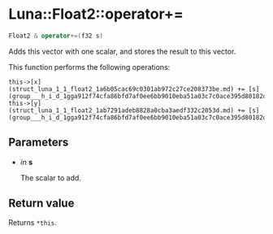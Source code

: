 # Luna::Float2::operator+=

```c++
Float2 & operator+=(f32 s)
```

Adds this vector with one scalar, and stores the result to this vector. 

This function performs the following operations: 
```
this->[x](struct_luna_1_1_float2_1a6b05cac69c0301ab972c27ce208373be.md) += [s](group___h_i_d_1gga912f74cfa86bfd7af0ee6bb9010eba51a03c7c0ace395d80182db07ae2c30f034.md);
this->[y](struct_luna_1_1_float2_1ab7291adeb8828a0cba3aedf332c2053d.md) += [s](group___h_i_d_1gga912f74cfa86bfd7af0ee6bb9010eba51a03c7c0ace395d80182db07ae2c30f034.md);
```


## Parameters
* *in* **s**

    The scalar to add. 

## Return value
Returns `*this`. 


